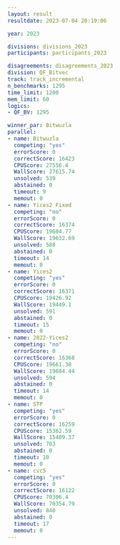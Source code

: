 ```yaml
---
layout: result
resultdate: 2023-07-04 20:19:06

year: 2023

divisions: divisions_2023
participants: participants_2023

disagreements: disagreements_2023
division: QF_Bitvec
track: track_incremental
n_benchmarks: 1295
time_limit: 1200
mem_limit: 60
logics:
- QF_BV: 1295

winner_par: Bitwuzla
parallel:
- name: Bitwuzla
  competing: "yes"
  errorScore: 0
  correctScore: 16423
  CPUScore: 27556.4
  WallScore: 27615.74
  unsolved: 539
  abstained: 0
  timeout: 9
  memout: 0
- name: Yices2 Fixed
  competing: "no"
  errorScore: 0
  correctScore: 16374
  CPUScore: 19604.77
  WallScore: 19632.69
  unsolved: 588
  abstained: 0
  timeout: 14
  memout: 0
- name: Yices2
  competing: "yes"
  errorScore: 0
  correctScore: 16371
  CPUScore: 19426.92
  WallScore: 19449.1
  unsolved: 591
  abstained: 0
  timeout: 15
  memout: 0
- name: 2022-Yices2
  competing: "no"
  errorScore: 0
  correctScore: 16368
  CPUScore: 19661.38
  WallScore: 19684.44
  unsolved: 594
  abstained: 0
  timeout: 14
  memout: 0
- name: STP
  competing: "yes"
  errorScore: 0
  correctScore: 16259
  CPUScore: 15362.59
  WallScore: 15409.37
  unsolved: 703
  abstained: 0
  timeout: 10
  memout: 0
- name: cvc5
  competing: "yes"
  errorScore: 0
  correctScore: 16122
  CPUScore: 70306.4
  WallScore: 70354.79
  unsolved: 840
  abstained: 0
  timeout: 17
  memout: 0
---
```

